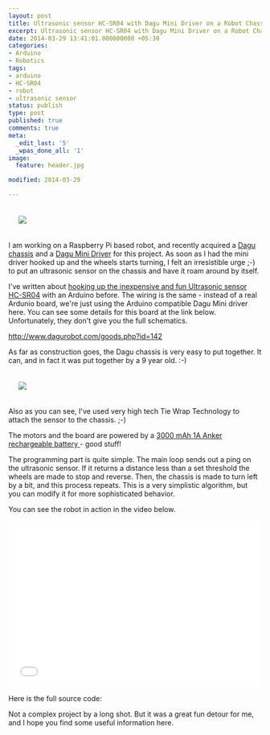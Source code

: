 ```yaml
---
layout: post
title: Ultrasonic sensor HC-SR04 with Dagu Mini Driver on a Robot Chassis
excerpt: Ultrasonic sensor HC-SR04 with Dagu Mini Driver on a Robot Chassis
date: 2014-03-29 13:41:01.000000000 +05:30
categories:
- Arduino
- Robotics
tags:
- arduino
- HC-SR04
- robot
- ultrasonic sensor
status: publish
type: post
published: true
comments: true
meta:
  _edit_last: '5'
  _wpas_done_all: '1'
image:
  feature: header.jpg

modified: 2014-03-29

---
```

<p style="padding: 20px;">
<img src="{{ site.baseurl }}/images/2014/03/photo8.jpg" />
</p>

<p>I am working on a Raspberry Pi based robot, and recently acquired a <a href="https://www.dawnrobotics.co.uk/dagu-magician-2wd-robot-chassis/">Dagu chassis</a> and a <a href="http://www.dawnrobotics.co.uk/dagu-arduino-mini-driver-board/">Dagu Mini Driver</a> for this project. As soon as I had the mini driver hooked up and the wheels starts turning, I felt an irresistible urge ;-) to put an ultrasonic sensor on the chassis and have it roam around by itself. </p>
<p><!--more--></p>
<p>I've written about <a href="http://electronut.in/using-ultrasonic-distance-sensor-module-hc-sr04-with-an-arduino/" title="Using Ultrasonic Distance Sensor Module HC-SR04 with an Arduino">hooking up the inexpensive and fun Ultrasonic sensor HC-SR04</a> with an Arduino before. The wiring is the same - instead of a real Ardunio board, we're just using the Arduino compatible Dagu Mini driver here. You can see some details for this board at the link below. Unfortunately, they don't give you the full schematics.</p>
<p><a href="http://www.dagurobot.com/goods.php?id=142">http://www.dagurobot.com/goods.php?id=142<br />
</a></p>
<p>As far as construction goes, the Dagu chassis is very easy to put together. It can, and in fact it was put together by a 9 year old. :-)</p>

<p style="padding: 20px;">
<img src="{{ site.baseurl }}/images/2014/03/IMG_0597.jpg"/>
</p>

<p>Also as you can see, I've used very high tech Tie Wrap Technology to attach the sensor to the chassis. ;-)</p>
<p>The motors and the board are powered by a <a href="http://www.amazon.com/Astro-Mini-Ultra-Compact-Lipstick-Sized-Smartphones/dp/B005X1Y7I2/ref=sr_1_1?ie=UTF8&qid=1396081202&sr=8-1&keywords=Anker%C2%AE+Astro+Mini+3000mAh">3000 mAh 1A Anker rechargeable battery </a>- good stuff!</p>
<p>The programming part is quite simple. The main loop sends out a ping on the ultrasonic sensor. If it returns a distance less than a set threshold the wheels are made to stop and reverse. Then, the chassis is made to turn left by a bit, and this process repeats. This is a very simplistic algorithm, but you can modify it for more sophisticated behavior.</p>
<p>You can see the robot in action in the video below.</p>
<p><iframe src="//player.vimeo.com/video/90393983" width="500" height="331" frameborder="0" webkitallowfullscreen mozallowfullscreen allowfullscreen></iframe> </p>
<p>Here is the full source code:</p>
<p><script src="https://gist.github.com/electronut/9850220.js"></script></p>
<p>Not a complex project by a long shot. But it was a great fun detour for me, and I hope you find some useful information here.</p>
